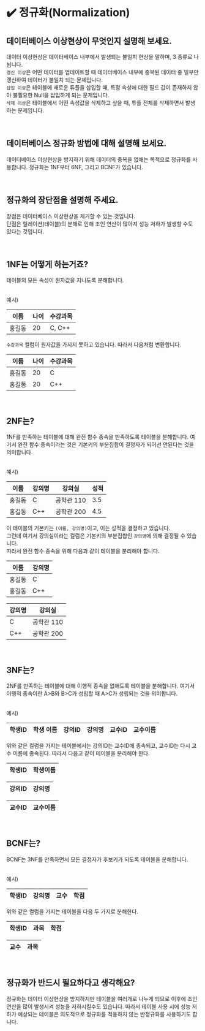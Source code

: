 # ✔️ 정규화(Normalization)

## 데이터베이스 이상현상이 무엇인지 설명해 보세요.
데이터 이상현상은 데이터베이스 내부에서 발생되는 불일치 현상을 말하며, 3 종류로 나뉩니다.<br>
`갱신 이상`은 어떤 데이터를 업데이트할 때 데이터베이스 내부에 중복된 데이터 중 일부만 갱신하여 데이터가 불일치 되는 문제입니다.<br>
`삽입 이상`은 테이블에 새로운 튜플을 삽입할 때, 특정 속성에 대한 필드 값이 존재하지 않아 불필요한 Null을 삽입하게 되는 문제입니다.<br>
`삭제 이상`은 테이블에서 어떤 속성값을 삭제하고 싶을 때, 튜플 전체를 삭제하면서 발생하는 문제입니다.

<br>

## 데이터베이스 정규화 방법에 대해 설명해 보세요.
데이터베이스 이상현상을 방지하기 위해 데이터의 중복을 없애는 목적으로 정규화를 사용합니다. 정규화는 1NF부터 6NF, 그리고 BCNF가 있습니다.

<br>

## 정규화의 장단점을 설명해 주세요.
장점은 데이터베이스 이상현상을 제거할 수 있는 것입니다.<br>
단점은 릴레이션(테이블)의 분해로 인해 조인 연산이 많아져 성능 저하가 발생할 수도 있다는 것입니다.

<br>

## 1NF는 어떻게 하는거죠?
테이블의 모든 속성이 원자값을 지니도록 분해합니다.

<br>
예시)

| 이름 | 나이 | 수강과목 |
| --- | --- | ----- |
| 홍길동 | 20 | C, C++ | 

`수강과목` 컬럼이 원자값을 가지지 못하고 있습니다. 따라서 다음처럼 변환합니다.

| 이름 | 나이 | 수강과목 |
| --- | --- | ----- |
| 홍길동 | 20 | C |
| 홍길동 | 20 | C++ |

<br>

## 2NF는?
1NF를 만족하는 테이블에 대해 완전 함수 종속을 만족하도록 테이블을 분해합니다. 
여기서 완전 함수 종속이라는 것은 기본키의 부분집합이 결정자가 되어선 안된다는 것을 의미합니다.

<br>
예시)

| 이름 | 강의명 | 강의실 | 성적 |
| --- | --- | ----- | --- |
| 홍길동 | C | 공학관 110 | 3.5 |
| 홍길동 | C++ | 공학관 200 | 4.5 |

이 테이블의 기본키는 `(이름, 강의명)`이고, 이는 성적을 결정하고 있습니다.<br>
그런데 여기서 강의실이라는 컬럼은 기본키의 부분집합인 `강의명`에 의해 결정될 수 있습니다.<br>
따라서 완전 함수 종속을 위해 다음과 같이 테이블을 분리해야 합니다.

| 이름 | 강의명 |
| --- | --- |
| 홍길동 | C |
| 홍길동 | C++ |

| 강의명 | 강의실 |
| ---  | ----- |
| C |  공학관 110 |
| C++ | 공학관 200 |

<br>

## 3NF는?
2NF를 만족하는 테이블에 대해 이행적 종속을 없애도록 테이블을 분해합니다. 
여기서 이행적 종속이란 A>B와 B>C가 성립할 때 A>C가 성립되는 것을 의미합니다.

<br>
예시)

| 학생ID | 학생 이름 | 강의ID | 강의명 | 교수ID | 교수이름 |
| ----  | ------- | ----- | ---- | --- | -- |

위와 같은 컬럼을 가지는 테이블에서는 강의ID는 교수ID에 종속되고, 교수ID는 다시 교수 이름에 종속된다.
따라서 다음고 같이 테이블을 분리해야 한다.

| 학생ID | 학생이름 |
| --- | ---|

| 강의ID | 강의명 |
| --- | ---|

| 교수ID | 교수이름 |
| --- | ---|

<br>

## BCNF는?
BCNF는 3NF를 만족하면서 모든 결정자가 후보키가 되도록 테이블을 분해합니다.

<br>
예시)

| 학생ID | 강의명 | 교수 | 학점 |
| ----- | ---- | --- | --- |

위와 같은 컬럼을 가지는 테이블을 다음 두 가지로 분해한다.

| 학생ID | 과목 | 학점 |
| ---- | --- | -- |

| 교수 | 과목 |
| ---- | ---- |

<br>

## 정규화가 반드시 필요하다고 생각해요?
정규화는 데이터 이상현상을 방지하지만 테이블을 여러개로 나누게 되므로 이후에 조인 연산을 많이 발생시켜 성능을 저하시킬수도 있습니다.
따라서 테이블 사용 시에 성능 저하가 예상되는 테이블은 의도적으로 정규화를 적용하지 않는 반정규화를 사용하기도 합니다.
